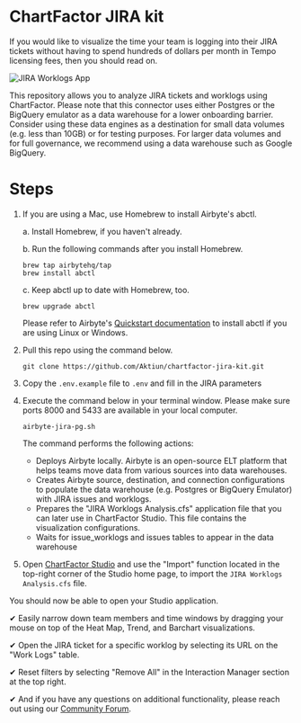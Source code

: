 # ChartFactor JIRA kit

If you would like to visualize the time your team is logging into their JIRA tickets without having to spend hundreds of dollars per month in Tempo licensing fees, then you should read on.

![JIRA Worklogs App](https://github.com/Aktiun/chartfactor-jira-kit/blob/main/JIRA%20App.gif)

This repository allows you to analyze JIRA tickets and worklogs using ChartFactor. Please note that this connector uses either Postgres or the BigQuery emulator as a data warehouse for a lower onboarding barrier.  Consider using these data engines as a destination for small data volumes (e.g. less than 10GB) or for testing purposes. For larger data volumes and for full governance, we recommend using a data warehouse such as Google BigQuery.

# Steps

1. If you are using a Mac, use Homebrew to install Airbyte's abctl.

    a. Install Homebrew, if you haven't already.

    b. Run the following commands after you install Homebrew.

    ```commandline
    brew tap airbytehq/tap
    brew install abctl
    ```

    c. Keep abctl up to date with Homebrew, too.

    ```commandline
    brew upgrade abctl
    ```

    Please refer to Airbyte's [Quickstart documentation](https://docs.airbyte.com/platform/using-airbyte/getting-started/oss-quickstart) to install abctl if you are using Linux or Windows.

2. Pull this repo using the command below.

    ```commandline
    git clone https://github.com/Aktiun/chartfactor-jira-kit.git
    ```

3. Copy the `.env.example` file to `.env` and fill in the JIRA parameters

4. Execute the command below in your terminal window. Please make sure ports 8000 and 5433 are available in your local computer. 

    ```commandline
    airbyte-jira-pg.sh
    ```

    The command performs the following actions:

    * Deploys Airbyte locally.  Airbyte is an open-source ELT platform that helps teams move data from various sources into data warehouses.
    * Creates Airbyte source, destination, and connection configurations to populate the data warehouse (e.g. Postgres or BigQuery Emulator) with JIRA issues and worklogs.
    * Prepares the "JIRA Worklogs Analysis.cfs" application file that you can later use in ChartFactor Studio. This file contains the visualization configurations.
    * Waits for issue_worklogs and issues tables to appear in the data warehouse

5. Open [ChartFactor Studio](https://chartfactor.com/studio) and use the "Import" function located in the top-right corner of the Studio home page, to import the `JIRA Worklogs Analysis.cfs` file.

You should now be able to open your Studio application.  

✔ Easily narrow down team members and time windows by dragging your mouse on top of the Heat Map, Trend, and Barchart visualizations. 

✔ Open the JIRA ticket for a specific worklog by selecting its URL on the "Work Logs" table. 

✔ Reset filters by selecting "Remove All" in the Interaction Manager section at the top right. 

✔ And if you have any questions on additional functionality, please reach out using our [Community Forum](https://community.chartfactor.com/).
